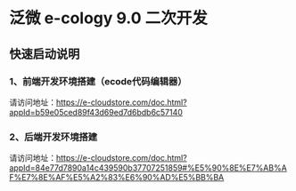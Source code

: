 # 泛微 e-cology 9.0 二次开发

## 快速启动说明

### 1、前端开发环境搭建（ecode代码编辑器）

请访问地址：https://e-cloudstore.com/doc.html?appId=b59e05ced89f43d69ed7d6bdb6c57140

### 2、后端开发环境搭建

请访问地址：https://e-cloudstore.com/doc.html?appId=84e77d7890a14c439590b37707251859#%E5%90%8E%E7%AB%AF%E7%8E%AF%E5%A2%83%E6%90%AD%E5%BB%BA